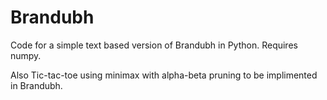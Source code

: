 # Brandubh

Code for a simple text based version of Brandubh in Python. Requires numpy.

Also Tic-tac-toe using minimax with alpha-beta pruning to be implimented in Brandubh.
